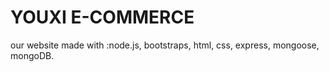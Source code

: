 # YOUXI E-COMMERCE

our website made with :node.js, bootstraps, html, css, express, mongoose, mongoDB.
